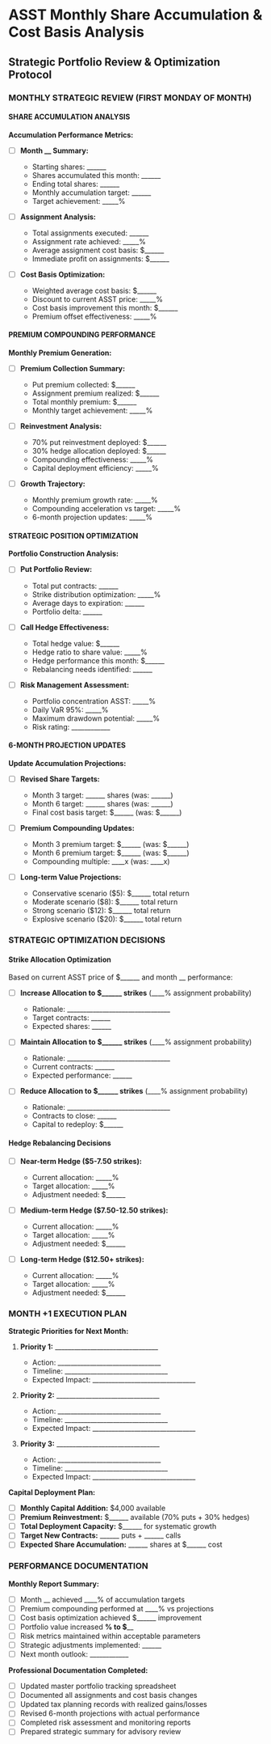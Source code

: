 
# ASST Monthly Share Accumulation & Cost Basis Analysis
## Strategic Portfolio Review & Optimization Protocol

### **MONTHLY STRATEGIC REVIEW (FIRST MONDAY OF MONTH)**

#### **SHARE ACCUMULATION ANALYSIS**

**Accumulation Performance Metrics:**
- [ ] **Month __ Summary:**
  - Starting shares: ______
  - Shares accumulated this month: ______  
  - Ending total shares: ______
  - Monthly accumulation target: ______
  - Target achievement: _____%

- [ ] **Assignment Analysis:**
  - Total assignments executed: ______
  - Assignment rate achieved: _____%
  - Average assignment cost basis: $______
  - Immediate profit on assignments: $______

- [ ] **Cost Basis Optimization:**
  - Weighted average cost basis: $______
  - Discount to current ASST price: _____%
  - Cost basis improvement this month: $______
  - Premium offset effectiveness: _____%

#### **PREMIUM COMPOUNDING PERFORMANCE**

**Monthly Premium Generation:**
- [ ] **Premium Collection Summary:**
  - Put premium collected: $______
  - Assignment premium realized: $______
  - Total monthly premium: $______
  - Monthly target achievement: _____%

- [ ] **Reinvestment Analysis:**
  - 70% put reinvestment deployed: $______
  - 30% hedge allocation deployed: $______
  - Compounding effectiveness: _____%
  - Capital deployment efficiency: _____%

- [ ] **Growth Trajectory:**
  - Monthly premium growth rate: _____%
  - Compounding acceleration vs target: _____%
  - 6-month projection updates: _____%

#### **STRATEGIC POSITION OPTIMIZATION**

**Portfolio Construction Analysis:**
- [ ] **Put Portfolio Review:**
  - Total put contracts: ______
  - Strike distribution optimization: _____%
  - Average days to expiration: ______
  - Portfolio delta: ______

- [ ] **Call Hedge Effectiveness:**
  - Total hedge value: $______
  - Hedge ratio to share value: _____%
  - Hedge performance this month: $______
  - Rebalancing needs identified: ______

- [ ] **Risk Management Assessment:**
  - Portfolio concentration ASST: _____%
  - Daily VaR 95%: _____%
  - Maximum drawdown potential: _____%
  - Risk rating: ____________

#### **6-MONTH PROJECTION UPDATES**

**Update Accumulation Projections:**
- [ ] **Revised Share Targets:**
  - Month 3 target: ______ shares (was: ______)
  - Month 6 target: ______ shares (was: ______)
  - Final cost basis target: $______ (was: $______)

- [ ] **Premium Compounding Updates:**
  - Month 3 premium target: $______ (was: $______)
  - Month 6 premium target: $______ (was: $______)
  - Compounding multiple: ____x (was: ____x)

- [ ] **Long-term Value Projections:**
  - Conservative scenario ($5): $______ total return
  - Moderate scenario ($8): $______ total return
  - Strong scenario ($12): $______ total return
  - Explosive scenario ($20): $______ total return

### **STRATEGIC OPTIMIZATION DECISIONS**

#### **Strike Allocation Optimization**
Based on current ASST price of $______ and month __ performance:

- [ ] **Increase Allocation to $______ strikes** (____% assignment probability)
  - Rationale: ________________________________
  - Target contracts: ______
  - Expected shares: ______

- [ ] **Maintain Allocation to $______ strikes** (____% assignment probability)  
  - Rationale: ________________________________
  - Current contracts: ______
  - Expected performance: ______

- [ ] **Reduce Allocation to $______ strikes** (____% assignment probability)
  - Rationale: ________________________________
  - Contracts to close: ______
  - Capital to redeploy: $______

#### **Hedge Rebalancing Decisions**

- [ ] **Near-term Hedge ($5-7.50 strikes):**
  - Current allocation: _____%
  - Target allocation: _____%
  - Adjustment needed: $______

- [ ] **Medium-term Hedge ($7.50-12.50 strikes):**
  - Current allocation: _____%  
  - Target allocation: _____%
  - Adjustment needed: $______

- [ ] **Long-term Hedge ($12.50+ strikes):**
  - Current allocation: _____%
  - Target allocation: _____%
  - Adjustment needed: $______

### **MONTH +1 EXECUTION PLAN**

**Strategic Priorities for Next Month:**
1. **Priority 1:** ________________________________
   - Action: ________________________________
   - Timeline: ________________________________
   - Expected Impact: ________________________________

2. **Priority 2:** ________________________________
   - Action: ________________________________
   - Timeline: ________________________________  
   - Expected Impact: ________________________________

3. **Priority 3:** ________________________________
   - Action: ________________________________
   - Timeline: ________________________________
   - Expected Impact: ________________________________

**Capital Deployment Plan:**
- [ ] **Monthly Capital Addition:** $4,000 available
- [ ] **Premium Reinvestment:** $______ available (70% puts + 30% hedges)
- [ ] **Total Deployment Capacity:** $______ for systematic growth
- [ ] **Target New Contracts:** ______ puts + ______ calls
- [ ] **Expected Share Accumulation:** ______ shares at $______ cost

### **PERFORMANCE DOCUMENTATION**

**Monthly Report Summary:**
- [ ] Month __ achieved ____% of accumulation targets
- [ ] Premium compounding performed at ____% vs projections
- [ ] Cost basis optimization achieved $______ improvement
- [ ] Portfolio value increased ____% to $______
- [ ] Risk metrics maintained within acceptable parameters
- [ ] Strategic adjustments implemented: ______
- [ ] Next month outlook: ____________

**Professional Documentation Completed:**
- [ ] Updated master portfolio tracking spreadsheet
- [ ] Documented all assignments and cost basis changes
- [ ] Updated tax planning records with realized gains/losses
- [ ] Revised 6-month projections with actual performance
- [ ] Completed risk assessment and monitoring reports
- [ ] Prepared strategic summary for advisory review
